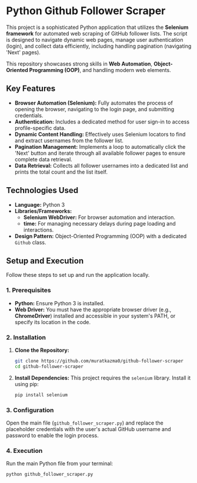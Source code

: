 # Python Github Follower Scraper

This project is a sophisticated Python application that utilizes the **Selenium framework** for automated web scraping of GitHub follower lists. The script is designed to navigate dynamic web pages, manage user authentication (login), and collect data efficiently, including handling pagination (navigating 'Next' pages).

This repository showcases strong skills in **Web Automation**, **Object-Oriented Programming (OOP)**, and handling modern web elements.

## Key Features

* **Browser Automation (Selenium):** Fully automates the process of opening the browser, navigating to the login page, and submitting credentials.
* **Authentication:** Includes a dedicated method for user sign-in to access profile-specific data.
* **Dynamic Content Handling:** Effectively uses Selenium locators to find and extract usernames from the follower list.
* **Pagination Management:** Implements a loop to automatically click the 'Next' button and iterate through all available follower pages to ensure complete data retrieval.
* **Data Retrieval:** Collects all follower usernames into a dedicated list and prints the total count and the list itself.

## Technologies Used

* **Language:** Python 3
* **Libraries/Frameworks:**
    * **Selenium WebDriver:** For browser automation and interaction.
    * **time:** For managing necessary delays during page loading and interactions.
* **Design Pattern:** Object-Oriented Programming (OOP) with a dedicated `Github` class.

## Setup and Execution

Follow these steps to set up and run the application locally.

### 1. Prerequisites

* **Python:** Ensure Python 3 is installed.
* **Web Driver:** You must have the appropriate browser driver (e.g., **ChromeDriver**) installed and accessible in your system's PATH, or specify its location in the code.

### 2. Installation

1.  **Clone the Repository:**
    ```bash
    git clone https://github.com/muratkazma0/github-follower-scraper
    cd github-follower-scraper
    ```
2.  **Install Dependencies:**
    This project requires the `selenium` library. Install it using pip:
    ```bash
    pip install selenium
    ```

### 3. Configuration

Open the main file (`github_follower_scraper.py`) and replace the placeholder credentials with the user's actual GitHub username and password to enable the login process.

### 4. Execution

Run the main Python file from your terminal:
```bash
python github_follower_scraper.py
